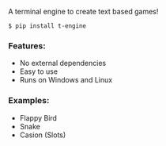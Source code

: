 A terminal engine to create text based games!

```shell
$ pip install t-engine
```

### Features:
- No external dependencies
- Easy to use
- Runs on Windows and Linux

### Examples:
- Flappy Bird
- Snake
- Casion (Slots)

